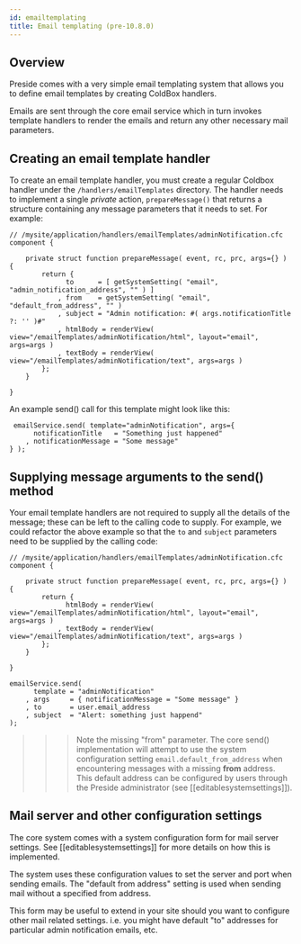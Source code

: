 ```yaml
---
id: emailtemplating
title: Email templating (pre-10.8.0)
---
```


## Overview

Preside comes with a very simple email templating system that allows you to define email templates by creating ColdBox handlers.

Emails are sent through the core email service which in turn invokes template handlers to render the emails and return any other necessary mail parameters.

## Creating an email template handler

To create an email template handler, you must create a regular Coldbox handler under the `/handlers/emailTemplates` directory. The handler needs to implement a single *private* action, `prepareMessage()` that returns a structure containing any message parameters that it needs to set. For example:

```luceescript
// /mysite/application/handlers/emailTemplates/adminNotification.cfc
component {

    private struct function prepareMessage( event, rc, prc, args={} ) {
        return {
              to      = [ getSystemSetting( "email", "admin_notification_address", "" ) ]
            , from    = getSystemSetting( "email", "default_from_address", "" )
            , subject = "Admin notification: #( args.notificationTitle ?: '' )#"
            , htmlBody = renderView( view="/emailTemplates/adminNotification/html", layout="email", args=args )
            , textBody = renderView( view="/emailTemplates/adminNotification/text", args=args )
        };
    }

}
```

An example send() call for this template might look like this:

```luceescript
 emailService.send( template="adminNotification", args={
      notificationTitle   = "Something just happened"
    , notificationMessage = "Some message"
} );
```

## Supplying message arguments to the send() method

Your email template handlers are not required to supply all the details of the message; these can be left to the calling code to supply. For example, we could refactor the above example so that the `to` and `subject` parameters need to be supplied by the calling code:

```luceescript
// /mysite/application/handlers/emailTemplates/adminNotification.cfc
component {

    private struct function prepareMessage( event, rc, prc, args={} ) {
        return {
              htmlBody = renderView( view="/emailTemplates/adminNotification/html", layout="email", args=args )
            , textBody = renderView( view="/emailTemplates/adminNotification/text", args=args )
        };
    }

}
```

```luceescript
emailService.send(
      template = "adminNotification"
    , args     = { notificationMessage = "Some message" }
    , to       = user.email_address
    , subject  = "Alert: something just happend"
);
```

>>> Note the missing "from" parameter. The core send() implementation will attempt to use the system configuration setting `email.default_from_address` when encountering messages with a missing **from** address. This default address can be configured by users through the Preside administrator (see [[editablesystemsettings]]).

## Mail server and other configuration settings

The core system comes with a system configuration form for mail server settings. See [[editablesystemsettings]] for more details on how this is implemented.

The system uses these configuration values to set the server and port when sending emails. The "default from address" setting is used when sending mail without a specified from address.

This form may be useful to extend in your site should you want to configure other mail related settings. i.e. you might have default "to" addresses for particular admin notification emails, etc.




